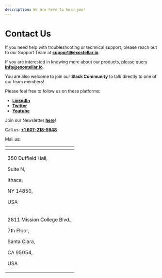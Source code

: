 ```yaml
---
description: We are here to help you!
---
```


# Contact Us

If you need help with troubleshooting or technical support, please reach out to our Support Team at [**support@exostellar.io**](mailto:support@exostellar.io).

If you are interested in knowing more about our products, please query [**info@exostellar.io**](mailto:info@exostellar.io).

You are also welcome to join our **Slack Community** to talk directly to one of our team members!



Please feel free to follow us on these platforms:

* [**LinkedIn**](https://www.linkedin.com/company/exostellar/)
* [**Twitter**](https://mobile.twitter.com/exostellarcloud)
* [**Youtube**](https://www.youtube.com/@exostellar)

Join our Newsletter [**here**](https://exostellar.io/contact-us/)!



Call us: [**+1 607-218-5948**](tel:607-218-5948)

Mail us:

<table data-card-size="large" data-view="cards"><thead><tr><th></th></tr></thead><tbody><tr><td><p>350 Duffield Hall,</p><p>Suite N,</p><p>Ithaca,</p><p>NY 14850,</p><p>USA</p></td></tr><tr><td><p>2811 Mission College Blvd.,</p><p> 7th Floor, </p><p>Santa Clara, </p><p>CA 95054, </p><p>USA</p></td></tr></tbody></table>
